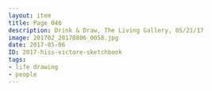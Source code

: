 ```yaml
---
layout: item
title: Page 046
description: Drink & Draw, The Living Gallery, 05/21/17
image: 201702_20170806_0058.jpg
date: 2017-05-06
ID: 2017-hiss-victore-sketchbook
tags: 
- life drawing 
- people
---
```

